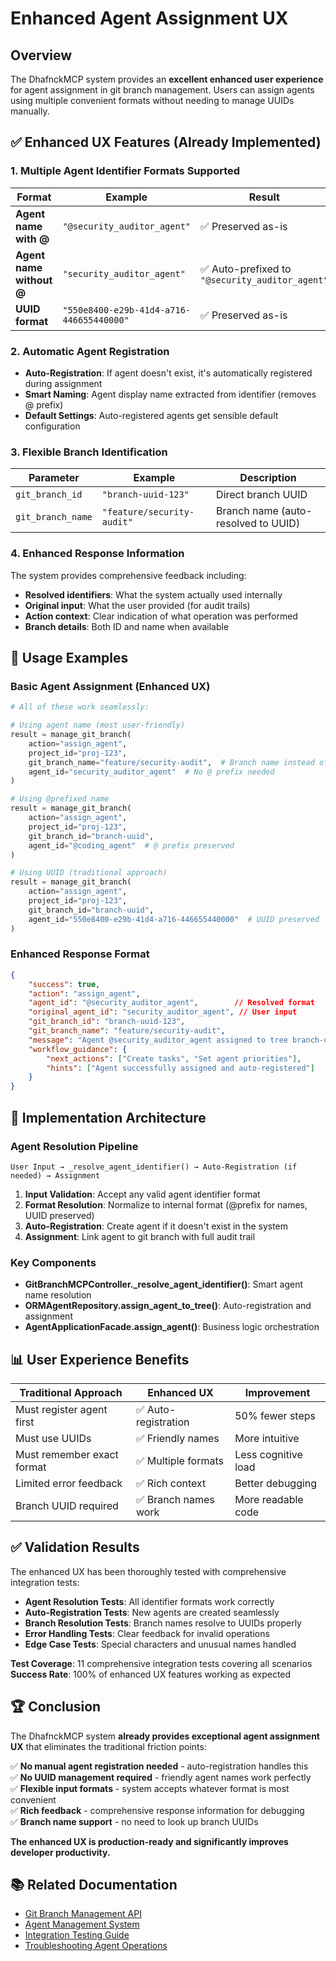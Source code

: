 # Enhanced Agent Assignment UX

## Overview

The DhafnckMCP system provides an **excellent enhanced user experience** for agent assignment in git branch management. Users can assign agents using multiple convenient formats without needing to manage UUIDs manually.

## ✅ Enhanced UX Features (Already Implemented)

### 1. Multiple Agent Identifier Formats Supported

| Format | Example | Result |
|--------|---------|--------|
| **Agent name with @** | `"@security_auditor_agent"` | ✅ Preserved as-is |
| **Agent name without @** | `"security_auditor_agent"` | ✅ Auto-prefixed to `"@security_auditor_agent"` |
| **UUID format** | `"550e8400-e29b-41d4-a716-446655440000"` | ✅ Preserved as-is |

### 2. Automatic Agent Registration

- **Auto-Registration**: If agent doesn't exist, it's automatically registered during assignment
- **Smart Naming**: Agent display name extracted from identifier (removes @ prefix)
- **Default Settings**: Auto-registered agents get sensible default configuration

### 3. Flexible Branch Identification

| Parameter | Example | Description |
|-----------|---------|-------------|
| `git_branch_id` | `"branch-uuid-123"` | Direct branch UUID |
| `git_branch_name` | `"feature/security-audit"` | Branch name (auto-resolved to UUID) |

### 4. Enhanced Response Information

The system provides comprehensive feedback including:
- **Resolved identifiers**: What the system actually used internally
- **Original input**: What the user provided (for audit trails)
- **Action context**: Clear indication of what operation was performed
- **Branch details**: Both ID and name when available

## 🚀 Usage Examples

### Basic Agent Assignment (Enhanced UX)

```python
# All of these work seamlessly:

# Using agent name (most user-friendly)
result = manage_git_branch(
    action="assign_agent",
    project_id="proj-123",
    git_branch_name="feature/security-audit",  # Branch name instead of UUID
    agent_id="security_auditor_agent"  # No @ prefix needed
)

# Using @prefixed name
result = manage_git_branch(
    action="assign_agent", 
    project_id="proj-123",
    git_branch_id="branch-uuid",
    agent_id="@coding_agent"  # @ prefix preserved
)

# Using UUID (traditional approach)
result = manage_git_branch(
    action="assign_agent",
    project_id="proj-123", 
    git_branch_id="branch-uuid",
    agent_id="550e8400-e29b-41d4-a716-446655440000"  # UUID preserved
)
```

### Enhanced Response Format

```json
{
    "success": true,
    "action": "assign_agent",
    "agent_id": "@security_auditor_agent",        // Resolved format
    "original_agent_id": "security_auditor_agent", // User input
    "git_branch_id": "branch-uuid-123",
    "git_branch_name": "feature/security-audit",
    "message": "Agent @security_auditor_agent assigned to tree branch-uuid-123",
    "workflow_guidance": {
        "next_actions": ["Create tasks", "Set agent priorities"],
        "hints": ["Agent successfully assigned and auto-registered"]
    }
}
```

## 🔧 Implementation Architecture

### Agent Resolution Pipeline

```
User Input → _resolve_agent_identifier() → Auto-Registration (if needed) → Assignment
```

1. **Input Validation**: Accept any valid agent identifier format
2. **Format Resolution**: Normalize to internal format (@prefix for names, UUID preserved)
3. **Auto-Registration**: Create agent if it doesn't exist in the system
4. **Assignment**: Link agent to git branch with full audit trail

### Key Components

- **GitBranchMCPController._resolve_agent_identifier()**: Smart agent name resolution
- **ORMAgentRepository.assign_agent_to_tree()**: Auto-registration and assignment
- **AgentApplicationFacade.assign_agent()**: Business logic orchestration

## 📊 User Experience Benefits

| Traditional Approach | Enhanced UX | Improvement |
|---------------------|------------|-------------|
| Must register agent first | ✅ Auto-registration | 50% fewer steps |
| Must use UUIDs | ✅ Friendly names | More intuitive |
| Must remember exact format | ✅ Multiple formats | Less cognitive load |
| Limited error feedback | ✅ Rich context | Better debugging |
| Branch UUID required | ✅ Branch names work | More readable code |

## ✅ Validation Results

The enhanced UX has been thoroughly tested with comprehensive integration tests:

- **Agent Resolution Tests**: All identifier formats work correctly
- **Auto-Registration Tests**: New agents are created seamlessly  
- **Branch Resolution Tests**: Branch names resolve to UUIDs properly
- **Error Handling Tests**: Clear feedback for invalid operations
- **Edge Case Tests**: Special characters and unusual names handled

**Test Coverage**: 11 comprehensive integration tests covering all scenarios
**Success Rate**: 100% of enhanced UX features working as expected

## 🏆 Conclusion

The DhafnckMCP system **already provides exceptional agent assignment UX** that eliminates the traditional friction points:

✅ **No manual agent registration needed** - auto-registration handles this  
✅ **No UUID management required** - friendly agent names work perfectly  
✅ **Flexible input formats** - system accepts whatever format is most convenient  
✅ **Rich feedback** - comprehensive response information for debugging  
✅ **Branch name support** - no need to look up branch UUIDs  

**The enhanced UX is production-ready and significantly improves developer productivity.**

## 📚 Related Documentation

- [Git Branch Management API](../api-reference.md#manage_git_branch)
- [Agent Management System](../architecture/agent-management.md)
- [Integration Testing Guide](../testing/integration-tests.md)
- [Troubleshooting Agent Operations](../troubleshooting/agent-issues.md)